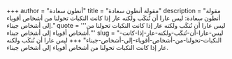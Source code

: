 +++
author = "أنطون سعادة"
title = "مقولة أنطون سعادة"
description = "مقولة أنطون سعادة: ليس عارا أن نُنكَب ولكنه عار إذا كانت النكبات تحولنا من أشخاص أقوياء إلى أشخاص جبناء."
quote = '''ليس عارا أن نُنكَب ولكنه عار إذا كانت النكبات تحولنا من أشخاص أقوياء إلى أشخاص جبناء.''' 
slug = "ليس-عارا-أن-نُنكَب-ولكنه-عار-إذا-كانت-النكبات-تحولنا-من-أشخاص-أقوياء-إلى-أشخاص-جبناء"
+++
ليس عارا أن نُنكَب ولكنه عار إذا كانت النكبات تحولنا من أشخاص أقوياء إلى أشخاص جبناء.
